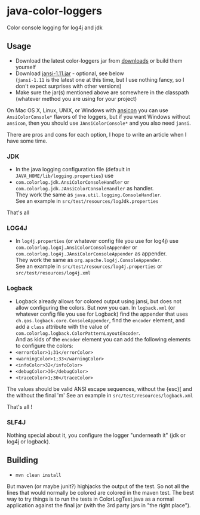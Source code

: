 java-color-loggers
==================

Color console logging for log4j and jdk

## Usage

* Download the latest color-loggers jar from <a href="http://www.mihai-nita.net/eclipse/color-loggers-1.0.3.jar">downloads</a> or build them yourself
* Download <a href="http://jansi.fusesource.org/download.html">jansi-1.11.jar</a> - optional, see below<br />
(<code>jansi-1.11</code> is the latest one at this time, but I use nothing fancy, so I don't expect surprises with other versions)
* Make sure the jar(s) mentioned above are somewhere in the classpath (whatever method you are using for your project)

On Mac OS X, Linux, UNIX, or Windows with <a href="https://github.com/adoxa/ansicon/downloads">ansicon</a> you
can use <code>AnsiColorConsole*</code> flavors of the loggers, but if you want Windows without <code>ansicon</code>,
then you should use <code>JAnsiColorConsole*</code> and you also need <code>jansi</code>.

There are pros and cons for each option, I hope to write an article when I have some time.

### JDK

* In the java logging configuration file (default in <code>JAVA_HOME/lib/logging.properties</code>) use
* <code>com.colorlog.jdk.AnsiColorConsoleHandler</code> or <code>com.colorlog.jdk.JAnsiColorConsoleHandler</code>
as handler.<br />
They work the same as <code>java.util.logging.ConsoleHandler</code>.<br />
See an example in <code>src/test/resources/logJdk.properties</code>

That's all

### LOG4J

* In <code>log4j.properties</code> (or whatever config file you use for log4j) use <code>com.colorlog.log4j.AnsiColorConsoleAppender</code>
or <code>com.colorlog.log4j.JAnsiColorConsoleAppender</code> as appender.<br />
They work the same as <code>org.apache.log4j.ConsoleAppender</code>.<br />
See an example in <code>src/test/resources/log4j.properties</code> or <code>src/test/resources/log4j.xml</code>

### Logback

* Logback already allows for colored output using jansi, but does not allow configuring the colors. But now you can.
In <code>logback.xml</code> (or whatever config file you use for Logback) find the appender that uses
<code>ch.qos.logback.core.ConsoleAppender</code>, find the <code>encoder</code> element, and add a <code>class</code> attribute
with the value of <code>com.colorlog.logback.ColorPatternLayoutEncoder</code>.<br />
And as kids of the <code>encoder</code> element you can add the following elements to configure the colors:
 * <code>&lt;errorColor&gt;1;31&lt;/errorColor&gt;</code>
 * <code>&lt;warningColor&gt;1;33&lt;/warningColor&gt;</code>
 * <code>&lt;infoColor&gt;32&lt;/infoColor&gt;</code>
 * <code>&lt;debugColor&gt;36&lt;/debugColor&gt;</code>
 * <code>&lt;traceColor&gt;1;30&lt;/traceColor&gt;</code>

The values should be valid ANSI escape sequences, without the {esc}[ and the without the final 'm'
See an example in <code>src/test/resources/logback.xml</code>

That's all !

### SLF4J

Nothing special about it, you configure the logger "underneath it" (jdk or log4j or logback).

## Building

* <code>mvn clean install</code>

But maven (or maybe junit?) highjacks the output of the test.
So not all the lines that would normally be colored are colored in the maven test.
The best way to try things is to run the tests in ColorLogTest.java as a normal application
against the final jar (with the 3rd party jars in "the right place").
